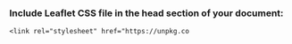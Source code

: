 ### Include Leaflet CSS file in the head section of your document:

    <link rel="stylesheet" href="https://unpkg.co